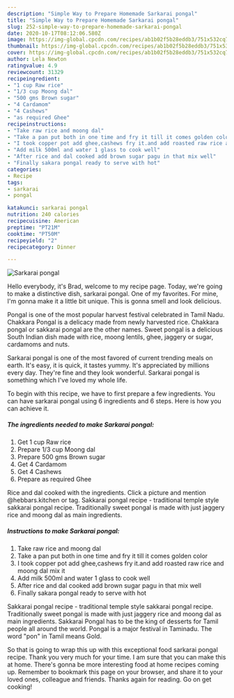 ```yaml
---
description: "Simple Way to Prepare Homemade Sarkarai pongal"
title: "Simple Way to Prepare Homemade Sarkarai pongal"
slug: 252-simple-way-to-prepare-homemade-sarkarai-pongal
date: 2020-10-17T08:12:06.580Z
image: https://img-global.cpcdn.com/recipes/ab1b02f5b28eddb3/751x532cq70/sarkarai-pongal-recipe-main-photo.jpg
thumbnail: https://img-global.cpcdn.com/recipes/ab1b02f5b28eddb3/751x532cq70/sarkarai-pongal-recipe-main-photo.jpg
cover: https://img-global.cpcdn.com/recipes/ab1b02f5b28eddb3/751x532cq70/sarkarai-pongal-recipe-main-photo.jpg
author: Lela Newton
ratingvalue: 4.9
reviewcount: 31329
recipeingredient:
- "1 cup Raw rice"
- "1/3 cup Moong dal"
- "500 gms Brown sugar"
- "4 Cardamom"
- "4 Cashews"
- "as required Ghee"
recipeinstructions:
- "Take raw rice and moong dal"
- "Take a pan put both in one time and fry it till it comes golden color"
- "I took copper pot add ghee,cashews fry it.and add roasted raw rice and moong dal mix it"
- "Add milk 500ml and water 1 glass to cook well"
- "After rice and dal cooked add brown sugar pagu in that mix well"
- "Finally sakara pongal ready to serve with hot"
categories:
- Recipe
tags:
- sarkarai
- pongal

katakunci: sarkarai pongal 
nutrition: 240 calories
recipecuisine: American
preptime: "PT21M"
cooktime: "PT50M"
recipeyield: "2"
recipecategory: Dinner

---
```



![Sarkarai pongal](https://img-global.cpcdn.com/recipes/ab1b02f5b28eddb3/751x532cq70/sarkarai-pongal-recipe-main-photo.jpg)

Hello everybody, it's Brad, welcome to my recipe page. Today, we're going to make a distinctive dish, sarkarai pongal. One of my favorites. For mine, I'm gonna make it a little bit unique. This is gonna smell and look delicious.

Pongal is one of the most popular harvest festival celebrated in Tamil Nadu. Chakkara Pongal is a delicacy made from newly harvested rice. Chakkara pongal or sakkarai pongal are the other names. Sweet pongal is a delicious South Indian dish made with rice, moong lentils, ghee, jaggery or sugar, cardamoms and nuts.

Sarkarai pongal is one of the most favored of current trending meals on earth. It's easy, it is quick, it tastes yummy. It's appreciated by millions every day. They're fine and they look wonderful. Sarkarai pongal is something which I've loved my whole life.


To begin with this recipe, we have to first prepare a few ingredients. You can have sarkarai pongal using 6 ingredients and 6 steps. Here is how you can achieve it.

<!--inarticleads1-->

##### The ingredients needed to make Sarkarai pongal:

1. Get 1 cup Raw rice
1. Prepare 1/3 cup Moong dal
1. Prepare 500 gms Brown sugar
1. Get 4 Cardamom
1. Get 4 Cashews
1. Prepare as required Ghee


Rice and dal cooked with the ingredients. Click a picture and mention @hebbars.kitchen or tag. Sakkarai pongal recipe - traditional temple style sakkarai pongal recipe. Traditionally sweet pongal is made with just jaggery rice and moong dal as main ingredients. 

<!--inarticleads2-->

##### Instructions to make Sarkarai pongal:

1. Take raw rice and moong dal
1. Take a pan put both in one time and fry it till it comes golden color
1. I took copper pot add ghee,cashews fry it.and add roasted raw rice and moong dal mix it
1. Add milk 500ml and water 1 glass to cook well
1. After rice and dal cooked add brown sugar pagu in that mix well
1. Finally sakara pongal ready to serve with hot


Sakkarai pongal recipe - traditional temple style sakkarai pongal recipe. Traditionally sweet pongal is made with just jaggery rice and moong dal as main ingredients. Sakkarai Pongal has to be the king of desserts for Tamil people all around the world. Pongal is a major festival in Taminadu. The word &#34;pon&#34; in Tamil means Gold. 

So that is going to wrap this up with this exceptional food sarkarai pongal recipe. Thank you very much for your time. I am sure that you can make this at home. There's gonna be more interesting food at home recipes coming up. Remember to bookmark this page on your browser, and share it to your loved ones, colleague and friends. Thanks again for reading. Go on get cooking!
